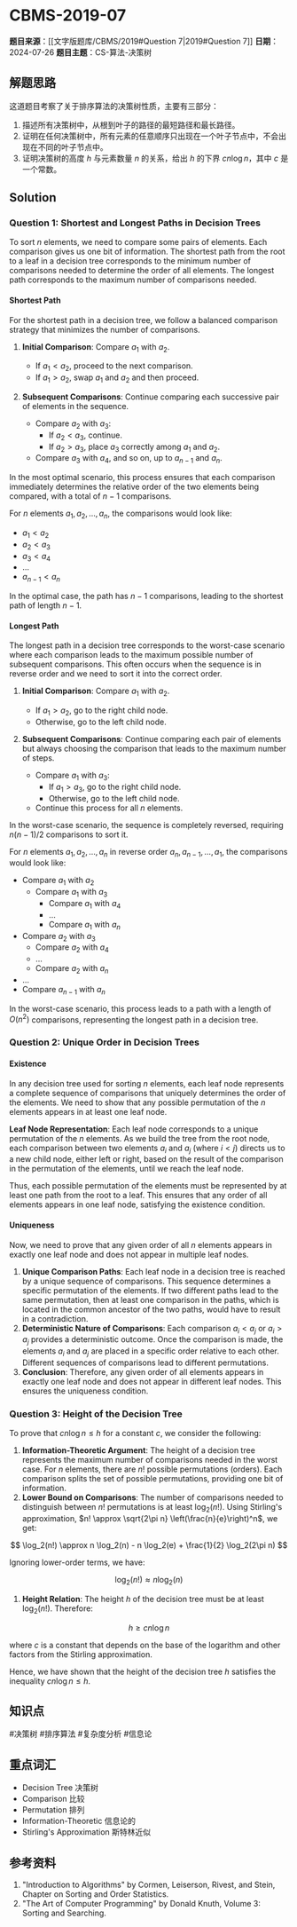 # CBMS-2019-07

**题目来源**：[[文字版题库/CBMS/2019#Question 7|2019#Question 7]]
**日期**：2024-07-26
**题目主题**：CS-算法-决策树

## 解题思路

这道题目考察了关于排序算法的决策树性质，主要有三部分：

1. 描述所有决策树中，从根到叶子的路径的最短路径和最长路径。
2. 证明在任何决策树中，所有元素的任意顺序只出现在一个叶子节点中，不会出现在不同的叶子节点中。
3. 证明决策树的高度 $h$ 与元素数量 $n$ 的关系，给出 $h$ 的下界 $c n \log n$，其中 $c$ 是一个常数。

## Solution

### Question 1: Shortest and Longest Paths in Decision Trees

To sort $n$ elements, we need to compare some pairs of elements. Each comparison gives us one bit of information. The shortest path from the root to a leaf in a decision tree corresponds to the minimum number of comparisons needed to determine the order of all elements. The longest path corresponds to the maximum number of comparisons needed.

#### Shortest Path

For the shortest path in a decision tree, we follow a balanced comparison strategy that minimizes the number of comparisons.

1. **Initial Comparison**: Compare $a_1$ with $a_2$.
   - If $a_1 < a_2$, proceed to the next comparison.
   - If $a_1 > a_2$, swap $a_1$ and $a_2$ and then proceed.

2. **Subsequent Comparisons**: Continue comparing each successive pair of elements in the sequence.
   - Compare $a_2$ with $a_3$:
     - If $a_2 < a_3$, continue.
     - If $a_2 > a_3$, place $a_3$ correctly among $a_1$ and $a_2$.
   - Compare $a_3$ with $a_4$, and so on, up to $a_{n-1}$ and $a_n$.

In the most optimal scenario, this process ensures that each comparison immediately determines the relative order of the two elements being compared, with a total of $n-1$ comparisons.

For $n$ elements $a_1, a_2, \ldots, a_n$, the comparisons would look like:

- $a_1 < a_2$
- $a_2 < a_3$
- $a_3 < a_4$
- $\ldots$
- $a_{n-1} < a_n$

In the optimal case, the path has $n-1$ comparisons, leading to the shortest path of length $n-1$.

#### Longest Path

The longest path in a decision tree corresponds to the worst-case scenario where each comparison leads to the maximum possible number of subsequent comparisons. This often occurs when the sequence is in reverse order and we need to sort it into the correct order.

1. **Initial Comparison**: Compare $a_1$ with $a_2$.
   - If $a_1 > a_2$, go to the right child node.
   - Otherwise, go to the left child node.

2. **Subsequent Comparisons**: Continue comparing each pair of elements but always choosing the comparison that leads to the maximum number of steps.
   - Compare $a_1$ with $a_3$:
     - If $a_1 > a_3$, go to the right child node.
     - Otherwise, go to the left child node.
   - Continue this process for all $n$ elements.

In the worst-case scenario, the sequence is completely reversed, requiring $n(n-1)/2$ comparisons to sort it.

For $n$ elements $a_1, a_2, \ldots, a_n$ in reverse order $a_n, a_{n-1}, \ldots, a_1$, the comparisons would look like:

- Compare $a_1$ with $a_2$
  - Compare $a_1$ with $a_3$
    - Compare $a_1$ with $a_4$
    - $\ldots$
    - Compare $a_1$ with $a_n$
- Compare $a_2$ with $a_3$
  - Compare $a_2$ with $a_4$
  - $\ldots$
  - Compare $a_2$ with $a_n$
- $\ldots$
- Compare $a_{n-1}$ with $a_n$

In the worst-case scenario, this process leads to a path with a length of $O(n^2)$ comparisons, representing the longest path in a decision tree.

### Question 2: Unique Order in Decision Trees

#### Existence

In any decision tree used for sorting $n$ elements, each leaf node represents a complete sequence of comparisons that uniquely determines the order of the elements. We need to show that any possible permutation of the $n$ elements appears in at least one leaf node.

**Leaf Node Representation**: Each leaf node corresponds to a unique permutation of the $n$ elements. As we build the tree from the root node, each comparison between two elements $a_i$ and $a_j$ (where $i < j$) directs us to a new child node, either left or right, based on the result of the comparison in the permutation of the elements, until we reach the leaf node.

Thus, each possible permutation of the elements must be represented by at least one path from the root to a leaf. This ensures that any order of all elements appears in one leaf node, satisfying the existence condition.

#### Uniqueness

Now, we need to prove that any given order of all $n$ elements appears in exactly one leaf node and does not appear in multiple leaf nodes.

1. **Unique Comparison Paths**: Each leaf node in a decision tree is reached by a unique sequence of comparisons. This sequence determines a specific permutation of the elements. If two different paths lead to the same permutation, then at least one comparison in the paths, which is located in the common ancestor of the two paths, would have to result in a contradiction.
2. **Deterministic Nature of Comparisons**: Each comparison $a_i < a_j$ or $a_i > a_j$ provides a deterministic outcome. Once the comparison is made, the elements $a_i$ and $a_j$ are placed in a specific order relative to each other. Different sequences of comparisons lead to different permutations.
3. **Conclusion**: Therefore, any given order of all elements appears in exactly one leaf node and does not appear in different leaf nodes. This ensures the uniqueness condition.

### Question 3: Height of the Decision Tree

To prove that $c n \log n \leq h$ for a constant $c$, we consider the following:

1. **Information-Theoretic Argument**: The height of a decision tree represents the maximum number of comparisons needed in the worst case. For $n$ elements, there are $n!$ possible permutations (orders). Each comparison splits the set of possible permutations, providing one bit of information.
2. **Lower Bound on Comparisons**: The number of comparisons needed to distinguish between $n!$ permutations is at least $\log_2(n!)$. Using Stirling's approximation, $n! \approx \sqrt{2\pi n} \left(\frac{n}{e}\right)^n$, we get:

$$
   \log_2(n!) \approx n \log_2(n) - n \log_2(e) + \frac{1}{2} \log_2(2\pi n)
$$

Ignoring lower-order terms, we have:

$$
   \log_2(n!) \approx n \log_2(n)
$$

1. **Height Relation**: The height $h$ of the decision tree must be at least $\log_2(n!)$. Therefore:

$$
   h \geq c n \log n
$$

   where $c$ is a constant that depends on the base of the logarithm and other factors from the Stirling approximation.

Hence, we have shown that the height of the decision tree $h$ satisfies the inequality $c n \log n \leq h$.

## 知识点

#决策树 #排序算法 #复杂度分析 #信息论

## 重点词汇

- Decision Tree 决策树
- Comparison 比较
- Permutation 排列
- Information-Theoretic 信息论的
- Stirling's Approximation 斯特林近似

## 参考资料

1. "Introduction to Algorithms" by Cormen, Leiserson, Rivest, and Stein, Chapter on Sorting and Order Statistics.
2. "The Art of Computer Programming" by Donald Knuth, Volume 3: Sorting and Searching.

